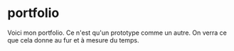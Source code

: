 # portfolio

Voici mon portfolio. Ce n'est qu'un prototype comme un autre.
On verra ce que cela donne au fur et à mesure du temps.
